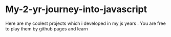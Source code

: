 # My-2-yr-journey-into-javascript
Here are my coolest projects which i developed in my js years . You are free to play them by github pages and learn 
